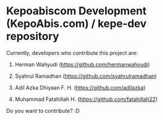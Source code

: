 # Kepoabiscom Development (KepoAbis.com) / kepe-dev repository

Currently, developers who contribute this project are:

1. Herman Wahyudi (https://github.com/hermanwahyudi)

2. Syahrul Ramadhan (https://github.com/syahrulramadhan)

3. Adil Azka Dhiyaan F. H. (https://github.com/adilazka)

4. Muhammad Fatahillah H. (https://github.com/fatahillah22)

Do you want to contribute? :D